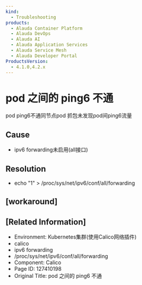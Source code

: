 ```yaml
---
kind:
  - Troubleshooting
products:
  - Alauda Container Platform
  - Alauda DevOps
  - Alauda AI
  - Alauda Application Services
  - Alauda Service Mesh
  - Alauda Developer Portal
ProductsVersion:
  - 4.1.0,4.2.x
---
```

<!-- A type of document that involves encountering a fault, diagnosing it, performing root cause analysis, and providing solutions. -->

# pod 之间的 ping6 不通

pod ping6不通同节点pod 抓包未发现pod间ping6流量

## Cause
- ipv6 forwarding未启用(all接口)

## Resolution
- echo "1" > /proc/sys/net/ipv6/conf/all/forwarding

## [workaround]

## [Related Information]
- Environment: Kubernetes集群(使用Calico网络插件)
- calico
- ipv6 forwarding
- /proc/sys/net/ipv6/conf/all/forwarding
- Component: Calico
- Page ID: 127410198
- Original Title: pod 之间的 ping6 不通
